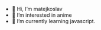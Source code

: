 - 👋 Hi, I’m matejkoslav
- 👀 I’m interested in anime
- 🌱 I’m currently learning javascript.

<!---
matejkoslav/matejkoslav is a ✨ special ✨ repository because its `README.md` (this file) appears on your GitHub profile.
You can click the Preview link to take a look at your changes.
--->

